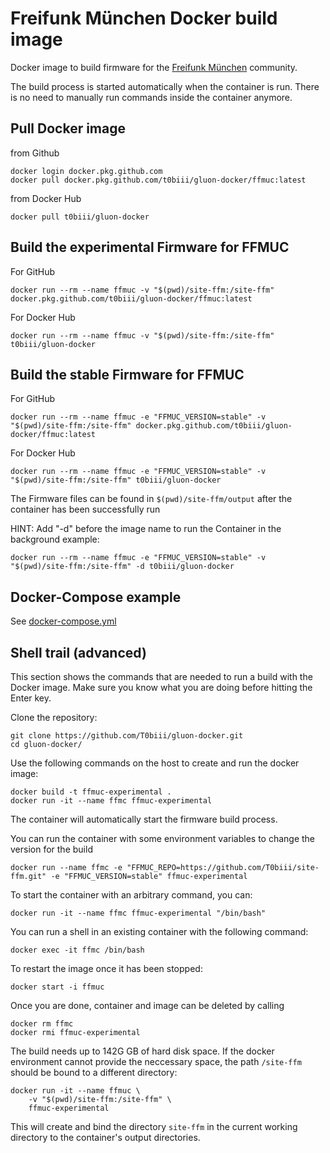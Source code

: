 # Freifunk München Docker build image

Docker image to build firmware for the [Freifunk München](https://ffmuc.net) community.

The build process is started automatically when the container is run. There is no need to manually run commands inside the container anymore.

## Pull Docker image 
from Github

	docker login docker.pkg.github.com
	docker pull docker.pkg.github.com/t0biii/gluon-docker/ffmuc:latest
	
from Docker Hub

	docker pull t0biii/gluon-docker
	
## Build the experimental Firmware for FFMUC

For GitHub
	
	docker run --rm --name ffmuc -v "$(pwd)/site-ffm:/site-ffm" docker.pkg.github.com/t0biii/gluon-docker/ffmuc:latest
	
For Docker Hub

	docker run --rm --name ffmuc -v "$(pwd)/site-ffm:/site-ffm" t0biii/gluon-docker

## Build the stable Firmware for FFMUC

For GitHub

	docker run --rm --name ffmuc -e "FFMUC_VERSION=stable" -v "$(pwd)/site-ffm:/site-ffm" docker.pkg.github.com/t0biii/gluon-docker/ffmuc:latest

For Docker Hub

	docker run --rm --name ffmuc -e "FFMUC_VERSION=stable" -v "$(pwd)/site-ffm:/site-ffm" t0biii/gluon-docker

The Firmware files can be found in `$(pwd)/site-ffm/output` after the container has been successfully run

HINT: Add "-d" before the image name to run the Container in the background example:
	
	docker run --rm --name ffmuc -e "FFMUC_VERSION=stable" -v "$(pwd)/site-ffm:/site-ffm" -d t0biii/gluon-docker

## Docker-Compose example

See [docker-compose.yml](https://github.com/T0biii/gluon-docker/blob/FFMUC-Test/docker-compose.yml)

## Shell trail (advanced)

This section shows the commands that are needed to run a build with the Docker image. Make sure you know what you are doing before hitting the Enter key.


Clone the repository:

    git clone https://github.com/T0biii/gluon-docker.git
    cd gluon-docker/

Use the following commands on the host to create and run the docker image:

    docker build -t ffmuc-experimental .
    docker run -it --name ffmc ffmuc-experimental 

The container will automatically start the firmware build process.
    
You can run the container with some environment variables to change the version for the build

	docker run --name ffmc -e "FFMUC_REPO=https://github.com/T0biii/site-ffm.git" -e "FFMUC_VERSION=stable" ffmuc-experimental

To start the container with an arbitrary command, you can:

	docker run -it --name ffmc ffmuc-experimental "/bin/bash"

You can run a shell in an existing container with the following command:

    docker exec -it ffmc /bin/bash

To restart the image once it has been stopped:

    docker start -i ffmuc

Once you are done, container and image can be deleted by calling

    docker rm ffmc
    docker rmi ffmuc-experimental

The build needs up to 142G GB of hard disk space. If the docker environment cannot provide the neccessary space, the path `/site-ffm` should be bound to a different directory:

    docker run -it --name ffmuc \
        -v "$(pwd)/site-ffm:/site-ffm" \
        ffmuc-experimental

This will create and bind the directory `site-ffm` in the current working directory to the container's output directories.


